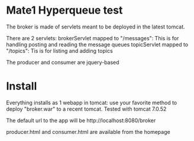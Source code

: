 Mate1 Hyperqueue test
=====

The broker is made of servlets meant to be deployed in the latest tomcat.

There are 2 servlets:
brokerServlet mapped to "/messages": This is for handling posting and reading the message queues
topicServlet mapped to "/topics": Tis is for listing and adding topics

The producer and consumer are jquery-based


Install
==

Everything installs as 1 webapp in tomcat: use your favorite method to deploy "broker.war" to a recent tomcat.
Tested with tomcat 7.0.52

The default url to the app will be http://localhost:8080/broker

producer.html and consumer.html are available from the homepage


